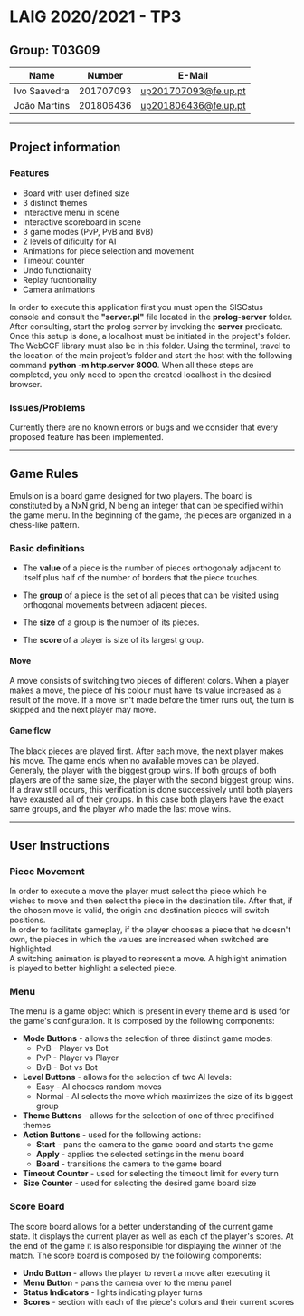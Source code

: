 # LAIG 2020/2021 - TP3

## Group: T03G09

| Name             | Number    | E-Mail               |
| ---------------- | --------- | -------------------- |
| Ivo Saavedra     | 201707093 | up201707093@fe.up.pt |
| João Martins     | 201806436 | up201806436@fe.up.pt |

----
## Project information

### **Features**
+ Board with user defined size
+ 3 distinct themes
+ Interactive menu in scene
+ Interactive scoreboard in scene
+ 3 game modes (PvP, PvB and BvB)
+ 2 levels of dificulty for AI
+ Animations for piece selection and movement
+ Timeout counter
+ Undo functionality
+ Replay fucntionality
+ Camera animations

In order to execute this application first you must open the SISCstus console and
consult the **"server.pl"** file located in the **prolog-server** folder. After consulting,
start the prolog server by invoking the **server** predicate.
Once this setup is done, a localhost must be initiated in the project's folder. The
WebCGF library must also be in this folder.
Using the terminal, travel to the location of the main project's folder and start
the host with the following command **python -m http.server 8000**.
When all these steps are completed, you only need to open the created localhost 
in the desired browser.

### **Issues/Problems**

Currently there are no known errors or bugs and we consider that every proposed
feature has been implemented.

---

## **Game Rules**

Emulsion is a board game designed for two players. The board is constituted by
a NxN grid, N being an integer that can be specified within the game menu.
In the beginning of the game, the pieces are organized in a chess-like pattern.


### **Basic definitions**

- The **value** of a piece is the number of pieces orthogonaly adjacent to itself
  plus half of the number of borders that the piece touches.

- The **group** of a piece is the set of all pieces that can be visited using
  orthogonal movements between adjacent pieces.

- The **size** of a group is the number of its pieces.

- The **score** of a player is size of its largest group.

#### **Move**

A move consists of switching two pieces of different colors. When a player
makes a move, the piece of his colour must have its value increased as
a result of the move.
If a move isn't made before the timer runs out, the turn is skipped and
the next player may move.

#### **Game flow**

The black pieces are played first. After each move, the next player makes his
move.
The game ends when no available moves can be played. Generaly, the player with
the biggest group wins.
If both groups of both players are of the same size, the player with
the second biggest group wins. If a draw still occurs, this verification
is done successively until both players have exausted all of their groups.
In this case both players have the exact same groups, and the player who
made the last move wins.

---
## **User Instructions**

### **Piece Movement**
In order to execute a move the player must select the piece which he wishes to
move and then select the piece in the destination tile. After that,
if the chosen move is valid, the origin and destination pieces will switch positions.  
In order to facilitate gameplay, if the player chooses a piece that he doesn't own,
the pieces in which the values are increased when switched are highlighted.  
A switching animation is played to represent a move.
A highlight animation is played to better highlight a selected piece.

### **Menu**
The menu is a game object which is present in every theme and is used for the game's configuration.
It is composed by the following components:
+ **Mode Buttons** - allows the selection of three distinct game modes:
   + PvB - Player vs Bot
   + PvP - Player vs Player
   + BvB - Bot vs Bot
+ **Level Buttons** - allows for the selection of two AI levels:
   + Easy - AI chooses random moves
   + Normal - AI selects the move which maximizes the size of its biggest group
+ **Theme Buttons** - allows for the selection of one of three predifined themes
+ **Action Buttons** - used for the following actions:
   + **Start** - pans the camera to the game board and starts the game
   + **Apply** - applies the selected settings in the menu board
   + **Board** - transitions the camera to the game board
+ **Timeout Counter** - used for selecting the timeout limit for every turn
+ **Size Counter** - used for selecting the desired game board size

### **Score Board**
The score board allows for a better understanding of the current game state.
It displays the current player as well as each of the player's scores.
At the end of the game it is also responsible for displaying the winner of the match.
The score board is composed by the following components:
+ **Undo Button** - allows the player to revert a move after executing it
+ **Menu Button** - pans the camera over to the menu panel
+ **Status Indicators** - lights indicating player turns
+ **Scores** - section with each of the piece's colors and their current scores

